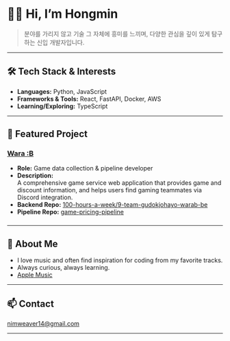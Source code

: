 # 🙋‍♂️ Hi, I’m Hongmin

> 분야를 가리지 않고 기술 그 자체에 흥미를 느끼며, 다양한 관심을 깊이 있게 탐구하는 신입 개발자입니다.

---

## 🛠️ Tech Stack & Interests

- **Languages:** Python, JavaScript
- **Frameworks & Tools:** React, FastAPI, Docker, AWS
- **Learning/Exploring:** TypeScript

---

## 🚀 Featured Project

### [Wara :B](https://github.com/orgs/100-hours-a-week/projects/49)
- **Role:** Game data collection & pipeline developer
- **Description:**  
  A comprehensive game service web application that provides game and discount information, and helps users find gaming teammates via Discord integration.
- **Backend Repo:** [100-hours-a-week/9-team-gudokjohayo-warab-be](https://github.com/100-hours-a-week/9-team-gudokjohayo-warab-be)
- **Pipeline Repo:** [game-pricing-pipeline](https://github.com/webplusangels/game-pricing-pipeline)

### []()

---

## 🎵 About Me

- I love music and often find inspiration for coding from my favorite tracks.
- Always curious, always learning.
- [Apple Music](https://music.apple.com/profile/webangels)

---

## 📫 Contact

nimweaver14@gmail.com

---
